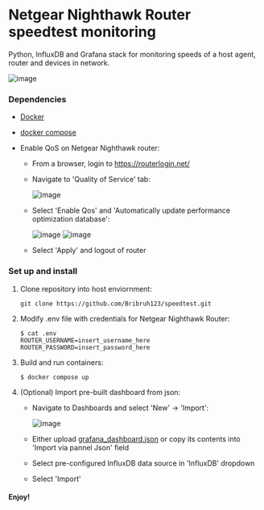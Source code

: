# Netgear Nighthawk Router speedtest monitoring

Python, InfluxDB and Grafana stack for monitoring speeds of a host agent, router and devices in network. 


![image](https://github.com/Bribruh123/speedtest/assets/87781032/3595edac-eec5-4bb3-a2ae-1827a84373f4)

### Dependencies

- [Docker](https://docs.docker.com/engine/install/)

- [docker compose](https://docs.docker.com/compose/install/linux/)

- Enable QoS on Netgear Nighthawk router:
   - From a browser, login to https://routerlogin.net/
   - Navigate to 'Quality of Service' tab:
 
      ![image](https://github.com/Bribruh123/speedtest/assets/87781032/1db24253-bf86-42d2-b1e1-688e867fe106)

   - Select 'Enable Qos' and 'Automatically update performance optimization database':

     ![image](https://github.com/Bribruh123/speedtest/assets/87781032/21600324-26a9-4977-8352-b7df3858851b)
     ![image](https://github.com/Bribruh123/speedtest/assets/87781032/93769bd1-0d51-4b15-871e-bfd597a63c06)

   - Select 'Apply' and logout of router



### Set up and install

1) Clone repository into host enviornment:

   ```
   git clone https://github.com/Bribruh123/speedtest.git
   ```

3) Modify .env file with credentials for Netgear Nighthawk Router:

   ```
   $ cat .env
   ROUTER_USERNAME=insert_username_here
   ROUTER_PASSWORD=insert_password_here
   ```

4) Build and run containers:
   ```
   $ docker compose up
   ```

5) (Optional) Import pre-built dashboard from json:
   - Navigate to Dashboards and select 'New' -> 'Import':
  
     ![image](https://github.com/Bribruh123/speedtest/assets/87781032/92626276-aab5-40fc-a753-cae308f62019)


   - Either upload [grafana_dashboard.json](https://github.com/Bribruh123/speedtest/blob/master/grafana_dashboard.json) or copy its contents into 'Import via pannel Json' field
   - Select pre-configured InfluxDB data source in 'InfluxDB' dropdown
   - Select 'Import'

#### Enjoy!



